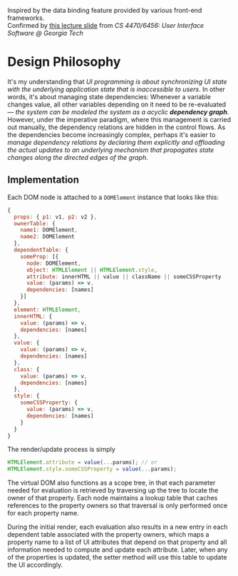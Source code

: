 Inspired by the data binding feature provided by various front-end frameworks.  
Confirmed by [this lecture slide](http://kedwards.com/classes/AY2016/cs4470_fall/slides/9-Damage%20and%20Layout.pdf#page=35) from *CS 4470/6456: User Interface Software @ Georgia Tech* 

# Design Philosophy
It's my understanding that *UI programming is about synchronizing UI state with the underlying application state that is inaccessible to users*. In other words, it's about managing state dependencies: Whenever a variable changes value, all other variables depending on it need to be re-evaluated &mdash; *the system can be modeled the system as a acyclic **dependency graph***. However, under the imperative paradigm, where this management is carried out manually, the dependency relations are hidden in the control flows. As the dependencies become increasingly complex, perhaps it's easier to *manage dependency relations by declaring them explicitly and offloading the actual updates to an underlying mechanism that propagates state changes along the directed edges of the graph*.
  
## Implementation
Each DOM node is attached to a `DOMElement` instance that looks like this:
```javascript
{
  props: { p1: v1, p2: v2 },
  ownerTable: {
    name1: DOMElement,
    name2: DOMElement
  },
  dependentTable: {
    someProp: [{
      node: DOMElement,
      object: HTMLElement || HTMLElement.style,
      attribute: innerHTML || value || className || someCSSProperty
      value: (params) => v,
      dependencies: [names]
    }]
  },
  element: HTMLElement,
  innerHTML: {
    value: (params) => v,
    dependencies: [names]
  },
  value: {
    value: (params) => v,
    dependencies: [names]
  },
  class: {
    value: (params) => v,
    dependencies: [names]
  },
  style: {
    someCSSProperty: {
      value: (params) => v,
      dependencies: [names]
    }
  }  
}
```

The render/update process is simply
```javascript
HTMLElement.attribute = value(...params); // or
HTMLElement.style.someCSSProperty = value(...params);
```
The virtual DOM also functions as a scope tree, in that each parameter needed for evaluation is retrieved by traversing up the tree to locate the owner of that property. Each node maintains a lookup table that caches references to the property owners so that traversal is only performed once for each property name.

During the initial render, each evaluation also results in a new entry in each dependent table associated with the property owners, which maps a property name to a list of UI attributes that depend on that property and all information needed to compute and update each attribute. Later, when any of the properties is updated, the setter method will use this table to update the UI accordingly.

